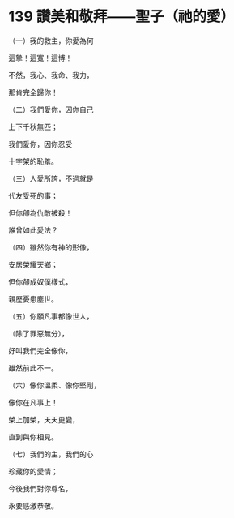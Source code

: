 # 139 讚美和敬拜——聖子（祂的愛）

（一）我的救主，你愛為何

這摯！這寬！這博！

不然，我心、我命、我力，

那肯完全歸你！

（二）我們愛你，因你自己

上下千秋無匹；

我們愛你，因你忍受

十字架的恥羞。

（三）人愛所誇，不過就是

代友受死的事；

但你卻為仇敵被殺！

誰曾如此愛法？

（四）雖然你有神的形像，

安居榮耀天鄉；

但你卻成奴僕樣式，

親歷憂患塵世。

（五）你願凡事都像世人，

（除了罪惡無分），

好叫我們完全像你，

雖然前此不一。

（六）像你溫柔、像你堅剛，

像你在凡事上！

榮上加榮，天天更變，

直到與你相見。

（七）我們的主，我們的心

珍藏你的愛情；

今後我們對你尊名，

永要感激恭敬。

